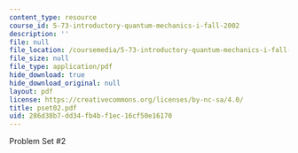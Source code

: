 ```yaml
---
content_type: resource
course_id: 5-73-introductory-quantum-mechanics-i-fall-2002
description: ''
file: null
file_location: /coursemedia/5-73-introductory-quantum-mechanics-i-fall-2002/286d38b7dd34fb4bf1ec16cf50e16170_pset02.pdf
file_size: null
file_type: application/pdf
hide_download: true
hide_download_original: null
layout: pdf
license: https://creativecommons.org/licenses/by-nc-sa/4.0/
title: pset02.pdf
uid: 286d38b7-dd34-fb4b-f1ec-16cf50e16170
---
```

Problem Set #2